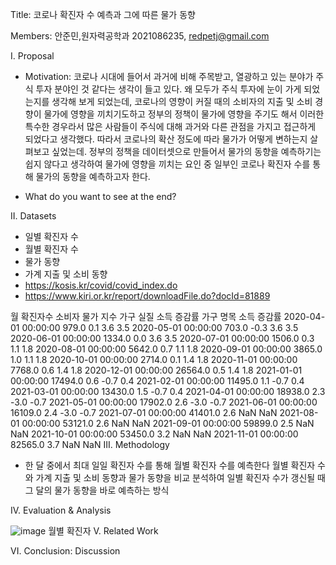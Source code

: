 Title: 코로나 확진자 수 예측과 그에 따른 물가 동향


Members: 안준민,원자력공학과 2021086235, redpetj@gmail.com


I. Proposal
- Motivation: 코로나 시대에 들어서 과거에 비해 주목받고,
 열광하고 있는 분야가 주식 투자 분야인 것 같다는 생각이 들고 있다.
왜 모두가 주식 투자에 눈이 가게 되었는지를 생각해 보게 되었는데,
 코로나의 영향이 커질 때의 소비자의 지출 및 소비 경향이 물가에 영향을 끼치기도하고
정부의 정책이 물가에 영향을 주기도 해서 이러한 특수한 경우라서
많은 사람들이 주식에 대해 과거와 다른 관점을 가지고 접근하게 되었다고 생각했다.
따라서 코로나의 확산 정도에 따라 물가가 어떻게 변하는지 살펴보고 싶었는데.
정부의 정책을 데이터셋으로 만들어서 물가의 동향을 예측하기는 쉽지 않다고 생각하여
 물가에 영향을 끼치는 요인 중 일부인 코로나 확진자 수를 통해 물가의 동향을 예측하고자 한다.

- What do you want to see at the end?


II. Datasets
- 일별 확진자 수
- 월별 확진자 수
- 물가 동향
- 가계 지출 및 소비 동향
- https://kosis.kr/covid/covid_index.do
- https://www.kiri.or.kr/report/downloadFile.do?docId=81889				

월	확진자수	소비자 물가 지수	가구 실질 소득 증감률	가구 명목 소득 증감률
2020-04-01 00:00:00	979.0	0.1	3.6	3.5
2020-05-01 00:00:00	703.0	-0.3	3.6	3.5
2020-06-01 00:00:00	1334.0	0.0	3.6	3.5
2020-07-01 00:00:00	1506.0	0.3	1.1	1.8
2020-08-01 00:00:00	5642.0	0.7	1.1	1.8
2020-09-01 00:00:00	3865.0	1.0	1.1	1.8
2020-10-01 00:00:00	2714.0	0.1	1.4	1.8
2020-11-01 00:00:00	7768.0	0.6	1.4	1.8
2020-12-01 00:00:00	26564.0	0.5	1.4	1.8
2021-01-01 00:00:00	17494.0	0.6	-0.7	0.4
2021-02-01 00:00:00	11495.0	1.1	-0.7	0.4
2021-03-01 00:00:00	13430.0	1.5	-0.7	0.4
2021-04-01 00:00:00	18938.0	2.3	-3.0	-0.7
2021-05-01 00:00:00	17902.0	2.6	-3.0	-0.7
2021-06-01 00:00:00	16109.0	2.4	-3.0	-0.7
2021-07-01 00:00:00	41401.0	2.6	NaN	NaN
2021-08-01 00:00:00	53121.0	2.6	NaN	NaN
2021-09-01 00:00:00	59899.0	2.5	NaN	NaN
2021-10-01 00:00:00	53450.0	3.2	NaN	NaN
2021-11-01 00:00:00	82565.0	3.7	NaN	NaN
III. Methodology
- 한 달 중에서 최대 일일 확진자 수를 통해 월별 확진자 수를 예측한다
월별 확진자 수와 가계 지출 및 소비 동향과 물가 동향을 비교 분석하여
일별 확진자 수가 갱신될 때 그 달의 물가 동향을 바로 예측하는 방식


IV. Evaluation & Analysis

![image](https://user-images.githubusercontent.com/95401684/146540867-6886c6a6-5415-4e68-bb97-3a9588cf1018.png)
월별 확진자 
V. Related Work



VI. Conclusion: Discussion
